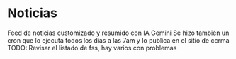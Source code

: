 # Noticias
Feed de noticias customizado y resumido con IA Gemini
Se hizo también un cron que lo ejecuta todos los días a las 7am y lo publica en el sitio de ccrma
TODO:
Revisar el listado de fss, hay varios con problemas